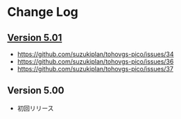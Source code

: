 # Change Log

## [Version 5.01](https://github.com/suzukiplan/tohovgs-pico/pull/35)

- https://github.com/suzukiplan/tohovgs-pico/issues/34
- https://github.com/suzukiplan/tohovgs-pico/issues/36
- https://github.com/suzukiplan/tohovgs-pico/issues/37

## Version 5.00

- 初回リリース
